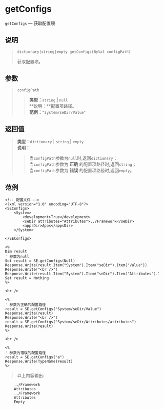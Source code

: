 getConfigs
==========
`getConfigs` &mdash; 获取配置项

说明
----
>     dictionary|string|empty getConfigs(ByVal configPath)
> 获取配置项。

参数
----
> `configPath`
>> **类型：**`string` | `null`  
>> **说明：**配置项路径。  
>> **范例：**`"system/seDir/Value"`

返回值
------
> **类型：**`dictionary` | `string` | `empty`  
> **说明：**  
>> 当`configPath`参数为`null`时,返回`dictionary`；  
>> 当`configPath`参数为 **正确** 的配置项路径时,返回`string`；  
>> 当`configPath`参数为 **错误** 的配置项路径时,返回`empty`。

范例
----
>
    <!-- 配置文件 -->
    <?xml version="1.0" encoding="UTF-8"?>
    <SEConfigs>
        <System>
            <development>True</development>
            <seDir attributes="Attributes">../Framework</seDir>
            <appsDir>Apps</appsDir>
        </System>
        ...
    </SEConfigs>
>>
>
    <%
    Dim result
    ' 参数为null
    Set result = SE.getConfigs(Null)
    Response.Write(result.Item("System").Item("seDir").Item("Value"))
    Response.Write("<br />")
    Response.Write(result.Item("System").Item("seDir").Item("Attributes").Item("attributes"))
    Set result = Nothing
    %>
>
    <br />
>
    <%
    ' 参数为正确的配置路径
    result = SE.getConfigs("System/seDir/Value")
    Response.Write(result)
    Response.Write("<br />")
    result = SE.getConfigs("System/seDir/Attributes/attributes")
    Response.Write(result)
    %>
>
    <br />
>
    <%
    ' 参数为错误的配置路径
    result = SE.getConfigs("a")
    Response.Write(TypeName(result)
    %>
>   以上内容输出:
>
        ../Framework
        Attributes
        ../Framework
        Attributes
        Empty